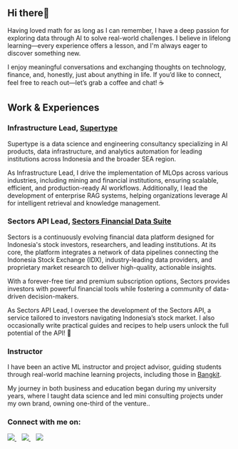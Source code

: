 ## Hi there👋

Having loved math for as long as I can remember, I have a deep passion for exploring data through AI to solve real-world challenges. I believe in lifelong learning—every experience offers a lesson, and I'm always eager to discover something new.

I enjoy meaningful conversations and exchanging thoughts on technology, finance, and, honestly, just about anything in life. If you’d like to connect, feel free to reach out—let’s grab a coffee and chat! ☕

## Work & Experiences
### Infrastructure Lead, [Supertype](https://supertype.ai)
Supertype is a data science and engineering consultancy specializing in AI products, data infrastructure, and analytics automation for leading institutions across Indonesia and the broader SEA region.

As Infrastructure Lead, I drive the implementation of MLOps across various industries, including mining and financial institutions, ensuring scalable, efficient, and production-ready AI workflows. Additionally, I lead the development of enterprise RAG systems, helping organizations leverage AI for intelligent retrieval and knowledge management.

### Sectors API Lead, [Sectors Financial Data Suite](https://sectors.app)
Sectors is a continuously evolving financial data platform designed for Indonesia's stock investors, researchers, and leading institutions. At its core, the platform integrates a network of data pipelines connecting the Indonesia Stock Exchange (IDX), industry-leading data providers, and proprietary market research to deliver high-quality, actionable insights.

With a forever-free tier and premium subscription options, Sectors provides investors with powerful financial tools while fostering a community of data-driven decision-makers.

As Sectors API Lead, I oversee the development of the Sectors API, a service tailored to investors navigating Indonesia’s stock market. I also occasionally write practical guides and recipes to help users unlock the full potential of the API! 🚀

### Instructor

I have been an active ML instructor and project advisor, guiding students through real-world machine learning projects, including those in [Bangkit](https://grow.google/intl/id_id/bangkit/?tab=machine-learning).

My journey in both business and education began during my university years, where I taught data science and led mini consulting projects under my own brand, owning one-third of the venture..

### Connect with me on:
<p align='left'>
  <a href="https://www.linkedin.com/in/vincentiuscalvin/">
    <img src="https://img.shields.io/badge/linkedin-%230077B5.svg?&style=for-the-badge&logo=linkedin&logoColor=white" />
  </a>&nbsp;&nbsp;
  <a href="https://instagram.com/vccalvin33">
    <img src="https://img.shields.io/badge/instagram-%23E4405F.svg?&style=for-the-badge&logo=instagram&logoColor=white" />        
  </a>&nbsp;&nbsp;
  <a href='mailto: calvin@supertype.ai'>
    <img src="https://img.shields.io/badge/Gmail-D14836?style=for-the-badge&logo=gmail&logoColor=white" />
  </a>


<!--
**vccalvin33/vccalvin33** is a ✨ _special_ ✨ repository because its `README.md` (this file) appears on your GitHub profile.

Here are some ideas to get you started:

- 🔭 I’m currently working on ...
- 🌱 I’m currently learning ...
- 👯 I’m looking to collaborate on ...
- 🤔 I’m looking for help with ...
- 💬 Ask me about ...
- 📫 How to reach me: ...
- 😄 Pronouns: ...
- ⚡ Fun fact: ...
-->
